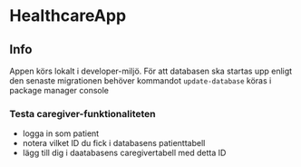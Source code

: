 # HealthcareApp

## Info
Appen körs lokalt i developer-miljö. För att databasen ska startas upp enligt den senaste migrationen behöver kommandot `update-database` köras i package manager console

### Testa caregiver-funktionaliteten
- logga in som patient
- notera vilket ID du fick i databasens patienttabell
- lägg till dig i daatabasens caregivertabell med detta ID
